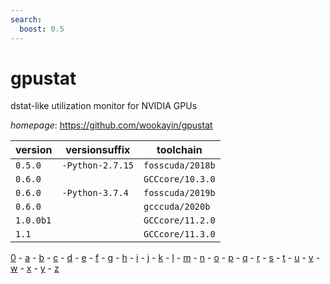 ```yaml
---
search:
  boost: 0.5
---
```

# gpustat

dstat-like utilization monitor for NVIDIA GPUs

*homepage*: <https://github.com/wookayin/gpustat>

version | versionsuffix | toolchain
--------|---------------|----------
``0.5.0`` | ``-Python-2.7.15`` | ``fosscuda/2018b``
``0.6.0`` |  | ``GCCcore/10.3.0``
``0.6.0`` | ``-Python-3.7.4`` | ``fosscuda/2019b``
``0.6.0`` |  | ``gcccuda/2020b``
``1.0.0b1`` |  | ``GCCcore/11.2.0``
``1.1`` |  | ``GCCcore/11.3.0``

[0](../0/index.md) - [a](../a/index.md) - [b](../b/index.md) - [c](../c/index.md) - [d](../d/index.md) - [e](../e/index.md) - [f](../f/index.md) - [g](../g/index.md) - [h](../h/index.md) - [i](../i/index.md) - [j](../j/index.md) - [k](../k/index.md) - [l](../l/index.md) - [m](../m/index.md) - [n](../n/index.md) - [o](../o/index.md) - [p](../p/index.md) - [q](../q/index.md) - [r](../r/index.md) - [s](../s/index.md) - [t](../t/index.md) - [u](../u/index.md) - [v](../v/index.md) - [w](../w/index.md) - [x](../x/index.md) - [y](../y/index.md) - [z](../z/index.md)


